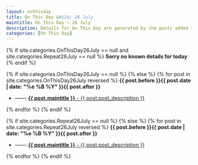 ```yaml
---
layout: onthisday
title: On This Day &#124; 26 July
maintitle: On This Day — 26 July
description: Details for On This Day are genarated by the posts added to the website so the content is subject to changes/updates over time.
categories: [On This Day]
---
```


{% if site.categories.OnThisDay26July == null and site.categories.Repeat26July == null %}
<strong>Sorry no known details for today</strong>
{% endif %}

{% if site.categories.OnThisDay26July == null %}
{% else %}
{% for post in site.categories.OnThisDay26July reversed %}
<strong>{{ post.before }}{{ post.date | date: "%e %B %Y" }}{{ post.after }}</strong>
<ul>
<li> ——: <a href="{{ post.url }}"><strong>{{ post.maintitle }}</strong> - {{ post.post_description }}</a></li>
</ul>
{% endfor %}
{% endif %}

{% if site.categories.Repeat26July == null %}
{% else %}
{% for post in site.categories.Repeat26July reversed %}
<strong>{{ post.before }}{{ post.date | date: "%e %B %Y" }}{{ post.after }}</strong>
<ul>
<li> ——: <a href="{{ post.url }}"><strong>{{ post.maintitle }}</strong> - {{ post.post_description }}</a></li>
</ul>
{% endfor %}
{% endif %}
